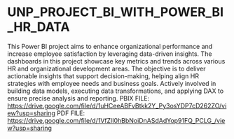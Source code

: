 # UNP_PROJECT_BI_WITH_POWER_BI_HR_DATA
This Power BI project aims to enhance organizational performance and increase employee satisfaction by leveraging data-driven insights.
The dashboards in this project showcase key metrics and trends across various HR and organizational development areas.
The objective is to deliver actionable insights that support decision-making, helping align HR strategies with employee needs and business goals.
Actively involved in building data models, executing data transformations, and applying DAX to ensure precise analysis and reporting.
PBIX FILE: https://drive.google.com/file/d/1uHCeeABFvBtkk2Y_Py3osYDP7cD262ZO/view?usp=sharing
PDF FILE: https://drive.google.com/file/d/1VfZlI0hBbNoiDnASdAdYop91FQ_PCLG_/view?usp=sharing
